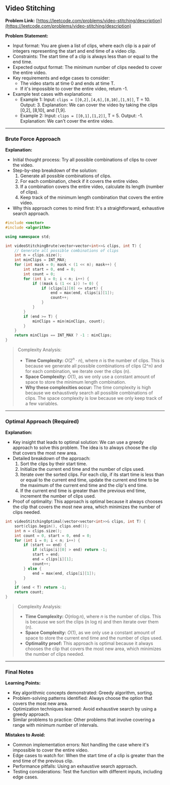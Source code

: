 ## Video Stitching

**Problem Link:** [https://leetcode.com/problems/video-stitching/description](https://leetcode.com/problems/video-stitching/description)

**Problem Statement:**
- Input format: You are given a list of clips, where each clip is a pair of integers representing the start and end time of a video clip.
- Constraints: The start time of a clip is always less than or equal to the end time.
- Expected output format: The minimum number of clips needed to cover the entire video.
- Key requirements and edge cases to consider: 
  - The video starts at time 0 and ends at time T.
  - If it's impossible to cover the entire video, return -1.
- Example test cases with explanations:
  - Example 1: Input: `clips = [[0,2],[4,6],[8,10],[1,9]]`, T = 10. Output: 3. Explanation: We can cover the video by taking the clips [0,2], [8,10], and [1,9].
  - Example 2: Input: `clips = [[0,1],[1,2]]`, T = 5. Output: -1. Explanation: We can't cover the entire video.

---

### Brute Force Approach

**Explanation:**
- Initial thought process: Try all possible combinations of clips to cover the video.
- Step-by-step breakdown of the solution:
  1. Generate all possible combinations of clips.
  2. For each combination, check if it covers the entire video.
  3. If a combination covers the entire video, calculate its length (number of clips).
  4. Keep track of the minimum length combination that covers the entire video.
- Why this approach comes to mind first: It's a straightforward, exhaustive search approach.

```cpp
#include <vector>
#include <algorithm>

using namespace std;

int videoStitchingBrute(vector<vector<int>>& clips, int T) {
    // Generate all possible combinations of clips
    int n = clips.size();
    int minClips = INT_MAX;
    for (int mask = 0; mask < (1 << n); mask++) {
        int start = 0, end = 0;
        int count = 0;
        for (int i = 0; i < n; i++) {
            if ((mask & (1 << i)) != 0) {
                if (clips[i][0] <= start) {
                    end = max(end, clips[i][1]);
                    count++;
                }
            }
        }
        if (end >= T) {
            minClips = min(minClips, count);
        }
    }
    return minClips == INT_MAX ? -1 : minClips;
}
```

> Complexity Analysis:
> - **Time Complexity:** $O(2^n \cdot n)$, where $n$ is the number of clips. This is because we generate all possible combinations of clips (2^n) and for each combination, we iterate over the clips (n).
> - **Space Complexity:** $O(1)$, as we only use a constant amount of space to store the minimum length combination.
> - **Why these complexities occur:** The time complexity is high because we exhaustively search all possible combinations of clips. The space complexity is low because we only keep track of a few variables.

---

### Optimal Approach (Required)

**Explanation:**
- Key insight that leads to optimal solution: We can use a greedy approach to solve this problem. The idea is to always choose the clip that covers the most new area.
- Detailed breakdown of the approach:
  1. Sort the clips by their start time.
  2. Initialize the current end time and the number of clips used.
  3. Iterate over the sorted clips. For each clip, if its start time is less than or equal to the current end time, update the current end time to be the maximum of the current end time and the clip's end time.
  4. If the current end time is greater than the previous end time, increment the number of clips used.
- Proof of optimality: This approach is optimal because it always chooses the clip that covers the most new area, which minimizes the number of clips needed.

```cpp
int videoStitchingOptimal(vector<vector<int>>& clips, int T) {
    sort(clips.begin(), clips.end());
    int n = clips.size();
    int count = 0, start = 0, end = 0;
    for (int i = 0; i < n; i++) {
        if (start == end) {
            if (clips[i][0] > end) return -1;
            start = end;
            end = clips[i][1];
            count++;
        } else {
            end = max(end, clips[i][1]);
        }
    }
    if (end < T) return -1;
    return count;
}
```

> Complexity Analysis:
> - **Time Complexity:** $O(n \log n)$, where $n$ is the number of clips. This is because we sort the clips (n log n) and then iterate over them (n).
> - **Space Complexity:** $O(1)$, as we only use a constant amount of space to store the current end time and the number of clips used.
> - **Optimality proof:** This approach is optimal because it always chooses the clip that covers the most new area, which minimizes the number of clips needed.

---

### Final Notes

**Learning Points:**
- Key algorithmic concepts demonstrated: Greedy algorithm, sorting.
- Problem-solving patterns identified: Always choose the option that covers the most new area.
- Optimization techniques learned: Avoid exhaustive search by using a greedy approach.
- Similar problems to practice: Other problems that involve covering a range with minimum number of intervals.

**Mistakes to Avoid:**
- Common implementation errors: Not handling the case where it's impossible to cover the entire video.
- Edge cases to watch for: When the start time of a clip is greater than the end time of the previous clip.
- Performance pitfalls: Using an exhaustive search approach.
- Testing considerations: Test the function with different inputs, including edge cases.